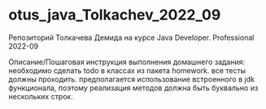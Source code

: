 # otus_java_Tolkachev_2022_09
Репозиторий Толкачева Демида на курсе Java Developer. Professional 2022-09

Описание/Пошаговая инструкция выполнения домашнего задания:
необходимо сделать todo в классах из пакета homework.
все тесты должны проходить.
предполагается использование встроенного в jdk функционала, поэтому реализация методов должна быть буквально из нескольких строк.